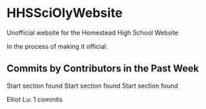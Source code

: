 # HHSSciOlyWebsite
Unofficial website for the Homestead High School Website

In the process of making it official.


## Commits by Contributors in the Past Week
Start section found
Start section found
Start section found
<!-- COMMIT_SECTION_START -->
Elliot Lu: 1 commits
<!-- COMMIT_SECTION_END -->
